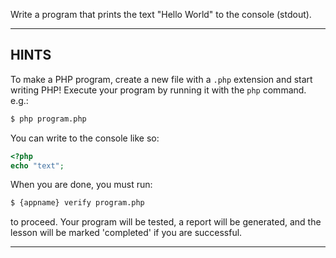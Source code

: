 Write a program that prints the text "Hello World" to the console (stdout).

----------------------------------------------------------------------
## HINTS

To make a PHP program, create a new file with a `.php` extension and start writing PHP! Execute your program by running it with the
`php` command. e.g.:

```sh
$ php program.php
```

You can write to the console like so:

```php
<?php
echo "text";
```

When you are done, you must run:

```sh
$ {appname} verify program.php
```

to proceed. Your program will be tested, a report will be generated, and the lesson will be marked 'completed' if you are successful.

----------------------------------------------------------------------

